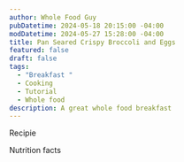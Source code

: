 ```yaml
---
author: Whole Food Guy
pubDatetime: 2024-05-18 20:15:00 -04:00
modDatetime: 2024-05-27 15:28:00 -04:00
title: Pan Seared Crispy Broccoli and Eggs
featured: false
draft: false
tags:
  - "Breakfast "
  - Cooking
  - Tutorial
  - Whole food
description: A great whole food breakfast
---
```

Recipie

Nutrition facts